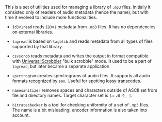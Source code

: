 This is a set of utilities used for managing a library of `.mp3` files.
Initially it consisted only of readers of audio metadata (hence the name),
but with time it evolved to include more functionalities.

* `id3v1read` reads `ID3v1` metadata from `.mp3` files. It has no dependencies
  on external libraries.

* `tagread` is based on `tagblib` and reads metadata from all types of files
  supported by that library.

* `csvscrob` reads metadata and writes the output in format compatible with
  [Universal Scrobbler](http://universalscrobbler.com) "bulk scrobble" mode.
  It used to be a part of `tagread`, but later became a separate application.

* `spectrogram` creates spectrograms of audio files. It supports all audio formats
  recognized by `sox`. Useful for spotting lossy transcodes.

* `namesanitizer` removes spaces and characters outside of ASCII set from file
  and directory names. Target character set is `[a-z0-9_-]`.

* `bitratechecker` is a tool for checking uniformity of a set of `.mp3` files.
  The name is a bit misleading: encoder information is also taken into account.
